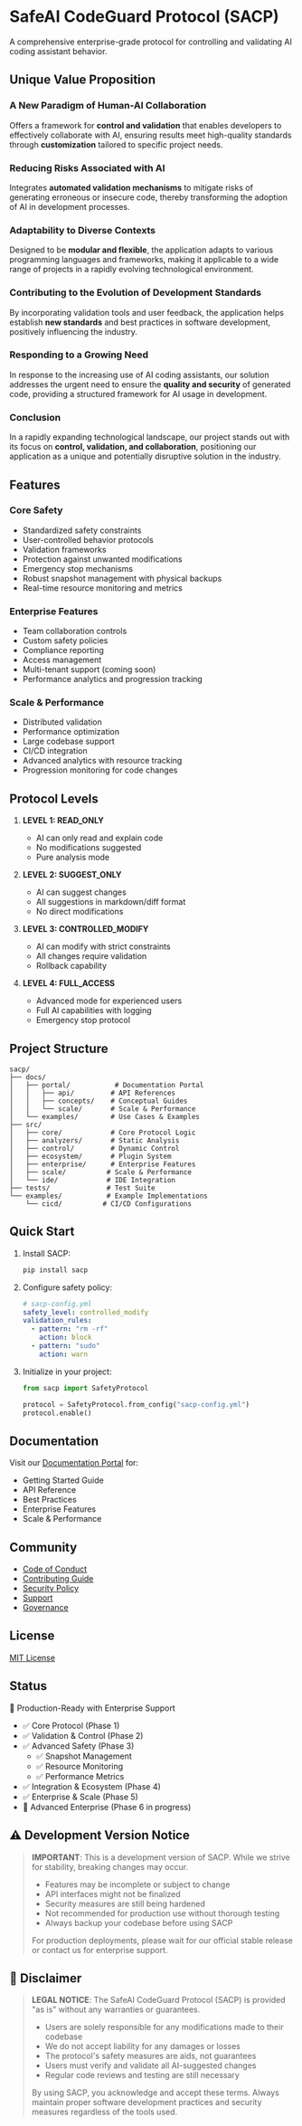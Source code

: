 # SafeAI CodeGuard Protocol (SACP)

A comprehensive enterprise-grade protocol for controlling and validating AI coding assistant behavior.

## Unique Value Proposition

### A New Paradigm of Human-AI Collaboration
Offers a framework for **control and validation** that enables developers to effectively collaborate with AI, ensuring results meet high-quality standards through **customization** tailored to specific project needs.

### Reducing Risks Associated with AI
Integrates **automated validation mechanisms** to mitigate risks of generating erroneous or insecure code, thereby transforming the adoption of AI in development processes.

### Adaptability to Diverse Contexts
Designed to be **modular and flexible**, the application adapts to various programming languages and frameworks, making it applicable to a wide range of projects in a rapidly evolving technological environment.

### Contributing to the Evolution of Development Standards
By incorporating validation tools and user feedback, the application helps establish **new standards** and best practices in software development, positively influencing the industry.

### Responding to a Growing Need
In response to the increasing use of AI coding assistants, our solution addresses the urgent need to ensure the **quality and security** of generated code, providing a structured framework for AI usage in development.

### Conclusion
In a rapidly expanding technological landscape, our project stands out with its focus on **control, validation, and collaboration**, positioning our application as a unique and potentially disruptive solution in the industry.

## Features

### Core Safety
- Standardized safety constraints
- User-controlled behavior protocols
- Validation frameworks
- Protection against unwanted modifications
- Emergency stop mechanisms
- Robust snapshot management with physical backups
- Real-time resource monitoring and metrics

### Enterprise Features
- Team collaboration controls
- Custom safety policies
- Compliance reporting
- Access management
- Multi-tenant support (coming soon)
- Performance analytics and progression tracking

### Scale & Performance
- Distributed validation
- Performance optimization
- Large codebase support
- CI/CD integration
- Advanced analytics with resource tracking
- Progression monitoring for code changes

## Protocol Levels

1. **LEVEL 1: READ_ONLY**
   - AI can only read and explain code
   - No modifications suggested
   - Pure analysis mode

2. **LEVEL 2: SUGGEST_ONLY**
   - AI can suggest changes
   - All suggestions in markdown/diff format
   - No direct modifications

3. **LEVEL 3: CONTROLLED_MODIFY**
   - AI can modify with strict constraints
   - All changes require validation
   - Rollback capability

4. **LEVEL 4: FULL_ACCESS**
   - Advanced mode for experienced users
   - Full AI capabilities with logging
   - Emergency stop protocol

## Project Structure

```
sacp/
├── docs/
│   ├── portal/           # Documentation Portal
│   │   ├── api/         # API References
│   │   ├── concepts/    # Conceptual Guides
│   │   └── scale/       # Scale & Performance
│   └── examples/        # Use Cases & Examples
├── src/
│   ├── core/            # Core Protocol Logic
│   ├── analyzers/       # Static Analysis
│   ├── control/         # Dynamic Control
│   ├── ecosystem/       # Plugin System
│   ├── enterprise/      # Enterprise Features
│   ├── scale/          # Scale & Performance
│   └── ide/            # IDE Integration
├── tests/              # Test Suite
└── examples/           # Example Implementations
    └── cicd/          # CI/CD Configurations
```

## Quick Start

1. Install SACP:
   ```bash
   pip install sacp
   ```

2. Configure safety policy:
   ```yaml
   # sacp-config.yml
   safety_level: controlled_modify
   validation_rules:
     - pattern: "rm -rf"
       action: block
     - pattern: "sudo"
       action: warn
   ```

3. Initialize in your project:
   ```python
   from sacp import SafetyProtocol
   
   protocol = SafetyProtocol.from_config("sacp-config.yml")
   protocol.enable()
   ```

## Documentation

Visit our [Documentation Portal](docs/portal) for:
- Getting Started Guide
- API Reference
- Best Practices
- Enterprise Features
- Scale & Performance

## Community

- [Code of Conduct](CODE_OF_CONDUCT.md)
- [Contributing Guide](CONTRIBUTING.md)
- [Security Policy](SECURITY.md)
- [Support](SUPPORT.md)
- [Governance](GOVERNANCE.md)

## License

[MIT License](LICENSE)

## Status

🚀 Production-Ready with Enterprise Support
- ✅ Core Protocol (Phase 1)
- ✅ Validation & Control (Phase 2)
- ✅ Advanced Safety (Phase 3)
  - ✅ Snapshot Management
  - ✅ Resource Monitoring
  - ✅ Performance Metrics
- ✅ Integration & Ecosystem (Phase 4)
- ✅ Enterprise & Scale (Phase 5)
- 🚧 Advanced Enterprise (Phase 6 in progress)

## ⚠️ Development Version Notice

> **IMPORTANT**: This is a development version of SACP. While we strive for stability, breaking changes may occur.
>
> - Features may be incomplete or subject to change
> - API interfaces might not be finalized
> - Security measures are still being hardened
> - Not recommended for production use without thorough testing
> - Always backup your codebase before using SACP
>
> For production deployments, please wait for our official stable release or contact us for enterprise support.

## 📜 Disclaimer

> **LEGAL NOTICE**: The SafeAI CodeGuard Protocol (SACP) is provided "as is" without any warranties or guarantees.
>
> - Users are solely responsible for any modifications made to their codebase
> - We do not accept liability for any damages or losses
> - The protocol's safety measures are aids, not guarantees
> - Users must verify and validate all AI-suggested changes
> - Regular code reviews and testing are still necessary
>
> By using SACP, you acknowledge and accept these terms. Always maintain proper software development practices and security measures regardless of the tools used.
